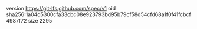 version https://git-lfs.github.com/spec/v1
oid sha256:1a04d5300cfa33cbc08e923793bd95b79cf58d54cfd68a1f0f41fcbcf4987f72
size 2295
